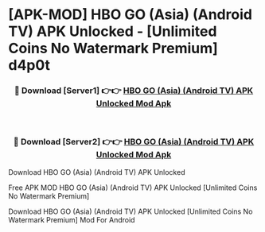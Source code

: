 # [APK-MOD] HBO GO (Asia) (Android TV) APK Unlocked - [Unlimited Coins No Watermark Premium] d4p0t



<div align="center">
<h3>🔴 Download [Server1] 👉👉 <a href="https://momento.my/?title=HBO_GO_(Asia)_(Android_TV)_APK_Unlocked">HBO GO (Asia) (Android TV) APK Unlocked Mod Apk</a></h3><br>

<h3>🔴 Download [Server2] 👉👉 <a href="https://momento.my/?title=HBO_GO_(Asia)_(Android_TV)_APK_Unlocked">HBO GO (Asia) (Android TV) APK Unlocked Mod Apk</a></h3>
</div>



Download HBO GO (Asia) (Android TV) APK Unlocked 

Free APK MOD HBO GO (Asia) (Android TV) APK Unlocked [Unlimited Coins No Watermark Premium]

Download HBO GO (Asia) (Android TV) APK Unlocked [Unlimited Coins No Watermark Premium] Mod For Android
